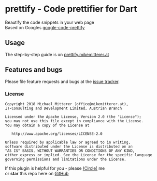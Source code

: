 # prettify - Code prettifier for Dart 
Beautify the code snippets in your web page  
Based on Googles [google-code-prettify][google-code]  

## Usage

The step-by-step guide is on [prettify.mikemitterer.at][usage]

## Features and bugs

Please file feature requests and bugs at the [issue tracker][tracker].

### License

    Copyright 2018 Michael Mitterer (office@mikemitterer.at),
    IT-Consulting and Development Limited, Austrian Branch

    Licensed under the Apache License, Version 2.0 (the "License");
    you may not use this file except in compliance with the License.
    You may obtain a copy of the License at

       http://www.apache.org/licenses/LICENSE-2.0

    Unless required by applicable law or agreed to in writing,
    software distributed under the License is distributed on an
    "AS IS" BASIS, WITHOUT WARRANTIES OR CONDITIONS OF ANY KIND,
    either express or implied. See the License for the specific language
    governing permissions and limitations under the License.
    
If this plugin is helpful for you - please [(Circle)](http://gplus.mikemitterer.at/) me  
or **star** this repo here on [GitHub][github]

[tracker]: https://github.com/MikeMitterer/dart-prettify/issues
[google-code]: https://code.google.com/p/google-code-prettify/
[usage]: http://prettifier.example.mikemitterer.at
[github]: https://github.com/MikeMitterer/dart-prettify